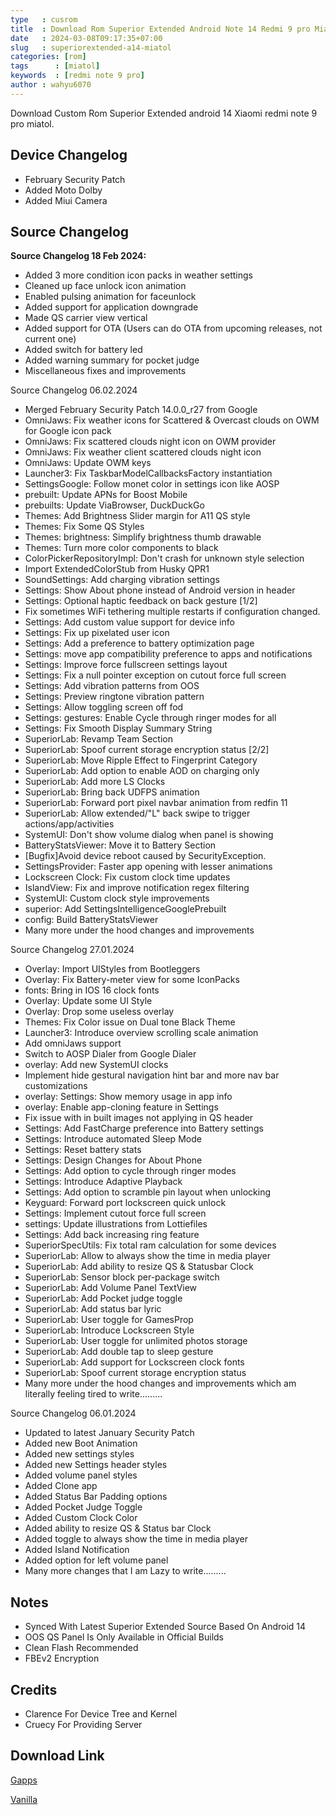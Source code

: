 ```yaml
---
type   : cusrom
title  : Download Rom Superior Extended Android Note 14 Redmi 9 pro Miatol
date   : 2024-03-08T09:17:35+07:00
slug   : superiorextended-a14-miatol
categories: [rom]
tags      : [miatol]
keywords  : [redmi note 9 pro]
author : wahyu6070
---
```


Download Custom Rom Superior Extended android 14 Xiaomi redmi note 9 pro miatol.


## Device Changelog
- February Security Patch
- Added Moto Dolby
- Added Miui Camera

## Source Changelog
<b>Source Changelog 18 Feb 2024:</b>
- Added 3 more condition icon packs in weather settings 
- Cleaned up face unlock icon animation
- Enabled pulsing animation for faceunlock
- Added support for application downgrade
- Made QS carrier view vertical
- Added support for OTA (Users can do OTA from upcoming releases, not current one)
- Added switch for battery led
- Added warning summary for pocket judge
- Miscellaneous fixes and improvements

Source Changelog 06.02.2024
- Merged February Security Patch 14.0.0_r27 from Google 
- OmniJaws: Fix weather icons for Scattered & Overcast clouds on OWM for Google icon pack
- OmniJaws: Fix scattered clouds night icon on OWM provider
- OmniJaws: Fix weather client scattered clouds night icon
- OmniJaws: Update OWM keys
- Launcher3: Fix TaskbarModelCallbacksFactory instantiation
- SettingsGoogle: Follow monet color in settings icon like AOSP
- prebuilt: Update APNs for Boost Mobile
- prebuilts: Update ViaBrowser, DuckDuckGo
- Themes: Add Brightness Slider margin for A11 QS style
- Themes: Fix Some QS Styles
- Themes: brightness: Simplify brightness thumb drawable
- Themes: Turn more color components to black
- ColorPickerRepositoryImpl: Don't crash for unknown style selection
- Import ExtendedColorStub from Husky QPR1
- SoundSettings: Add charging vibration settings
- Settings: Show About phone instead of Android version in header
- Settings: Optional haptic feedback on back gesture [1/2]
- Fix sometimes WiFi tethering multiple restarts if configuration changed.
- Settings: Add custom value support for device info
- Settings: Fix up pixelated user icon
- Settings: Add a preference to battery optimization page
- Settings: move app compatibility preference to apps and notifications
- Settings: Improve force fullscreen settings layout
- Settings: Fix a null pointer exception on cutout force full screen
- Settings: Add vibration patterns from OOS
- Settings: Preview ringtone vibration pattern
- Settings: Allow toggling screen off fod
- Settings: gestures: Enable Cycle through ringer modes for all
- Settings: Fix Smooth Display Summary String
- SuperiorLab: Revamp Team Section
- SuperiorLab: Spoof current storage encryption status [2/2]
- SuperiorLab: Move Ripple Effect to Fingerprint Category
- SuperiorLab: Add option to enable AOD on charging only
- SuperiorLab: Add more LS Clocks
- SuperiorLab: Bring back UDFPS animation
- SuperiorLab: Forward port pixel navbar animation from redfin 11
- SuperiorLab: Allow extended/"L" back swipe to trigger actions/app/activities
- SystemUI: Don't show volume dialog when panel is showing
- BatteryStatsViewer: Move it to Battery Section
- [Bugfix]Avoid device reboot caused by SecurityException.
- SettingsProvider: Faster app opening with lesser animations
- Lockscreen Clock: Fix custom clock time updates
- IslandView: Fix and improve notification regex filtering
- SystemUI: Custom clock style improvements
- superior: Add SettingsIntelligenceGooglePrebuilt
- config: Build BatteryStatsViewer
- Many more under the hood changes and improvements

Source Changelog 27.01.2024
- Overlay: Import UIStyles from Bootleggers
- Overlay: Fix Battery-meter view for some IconPacks
- fonts: Bring in IOS 16 clock fonts
- Overlay: Update some UI Style
- Overlay: Drop some useless overlay
- Themes: Fix Color issue on Dual tone Black Theme
- Launcher3: Introduce overview scrolling scale animation
- Add omniJaws support
- Switch to AOSP Dialer from Google Dialer
- overlay: Add new SystemUI clocks
- Implement hide gestural navigation hint bar and more nav bar customizations
- overlay: Settings: Show memory usage in app info
- overlay: Enable app-cloning feature in Settings
- Fix issue with in built images not applying in QS header
- Settings: Add FastCharge preference into Battery settings
- Settings: Introduce automated Sleep Mode
- Settings: Reset battery stats
- Settings: Design Changes for About Phone
- Settings: Add option to cycle through ringer modes
- Settings: Introduce Adaptive Playback
- Settings: Add option to scramble pin layout when unlocking
- Keyguard: Forward port lockscreen quick unlock
- Settings: Implement cutout force full screen
- settings: Update illustrations from Lottiefiles
- Settings: Add back increasing ring feature
- SuperiorSpecUtils: Fix total ram calculation for some devices
- SuperiorLab: Allow to always show the time in media player
- SuperiorLab: Add ability to resize QS & Statusbar Clock
- SuperiorLab: Sensor block per-package switch
- SuperiorLab: Add Volume Panel TextView
- SuperiorLab: Add Pocket judge toggle
- SuperiorLab: Add status bar lyric
- SuperiorLab: User toggle for GamesProp
- SuperiorLab: Introduce Lockscreen Style
- SuperiorLab: User toggle for unlimited photos storage
- SuperiorLab: Add double tap to sleep gesture
- SuperiorLab: Add support for Lockscreen clock fonts
- SuperiorLab: Spoof current storage encryption status
- Many more under the hood changes and improvements which am literally feeling tired to write.........

Source Changelog 06.01.2024
- Updated to latest January Security Patch 
- Added new Boot Animation
- Added new settings styles
- Added new Settings header styles
- Added volume panel styles
- Added Clone app
- Added Status Bar Padding options
- Added Pocket Judge Toggle
- Added Custom Clock Color
- Added ability to resize QS & Status bar Clock
- Added toggle to always show the time in media player
- Added Island Notification
- Added option for left volume panel
- Many more changes that I am Lazy to write.........

## Notes
- Synced With Latest Superior Extended Source Based On Android 14
- OOS QS Panel Is Only Available in Official Builds
- Clean Flash Recommended
- FBEv2 Encryption
 
## Credits
- Clarence For Device Tree and Kernel
- Cruecy For Providing Server

## Download Link
[Gapps](https://sourceforge.net/projects/miatoll-roms/files/Superior-Extended/SuperiorExtended-COMMUNITY-14-miatoll-GAPPS-20240304-1119.zip/download)

[Vanilla](https://sourceforge.net/projects/miatoll-roms/files/Superior-Extended/SuperiorExtended-COMMUNITY-14-miatoll-VANILLA-20240304-1709.zip/download)

